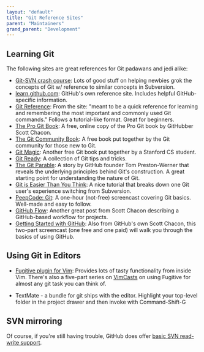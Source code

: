 ```yaml
---
layout: "default"
title: "Git Reference Sites"
parent: "Maintainers"
grand_parent: "Development"
---
```


## Learning Git

The following sites are great references for Git padawans and jedi alike:

* [Git-SVN crash course](http://git.or.cz/course/svn.html): Lots of good stuff on helping newbies grok the concepts of Git w/ reference to similar concepts in Subversion.
* [learn.github.com](http://learn.github.com): GitHub's own reference site. Includes helpful GitHub-specific information.
* [Git Reference](http://gitref.org): From the site: "meant to be a quick reference for learning and remembering the most important and commonly used Git commands." Follows a tutorial-like format. Great for beginners.
* [The Pro Git Book](http://progit.org): A free, online copy of the Pro Git book by GitHubber Scott Chacon.
* [The Git Community Book](http://book.git-scm.com): A free book put together by the Git community for those new to Git.
* [Git Magic](http://www-cs-students.stanford.edu/~blynn/gitmagic/): Another free Git book put together by a Stanford CS student.
* [Git Ready](http://gitready.com): A collection of Git tips and tricks.
* [The Git Parable](http://tom.preston-werner.com/2009/05/19/the-git-parable.html): A story by GitHub founder Tom Preston-Werner that reveals the underlying principles behind Git's construction. A great starting point for understanding the nature of Git.
* [Git is Easier Than You Think](http://nfarina.com/post/9868516270/git-is-simpler): A nice tutorial that breaks down one Git user's experience switching from Subversion.
* [PeepCode: Git](http://peepcode.com/products/git): A one-hour (not-free) screencast covering Git basics. Well-made and easy to follow.
* [GitHub Flow](http://scottchacon.com/2011/08/31/github-flow.html): Another great post from Scott Chacon describing a GitHub-based workflow for projects.
* [Getting Started with GitHub](http://pragprog.com/screencasts/v-scgithub/insider-guide-to-github): Also from GitHub's own Scott Chacon, this two-part screencast (one free and one paid) will walk you through the basics of using GitHub.


## Using Git in Editors

* [Fugitive plugin for Vim](https://github.com/tpope/vim-fugitive): Provides lots of tasty functionality from inside Vim.  There's also a five-part series on [VimCasts](http://vimcasts.org/episodes/fugitive-vim---a-complement-to-command-line-git/) on using Fugitive for almost any git task you can think of.

* TextMate - a bundle for git ships with the editor.  Highlight your top-level folder in the project drawer and then invoke with Command-Shift-G

## SVN mirroring

Of course, if you're still having trouble, GitHub does offer [basic SVN read-write support](https://github.com/blog/644-subversion-write-support).
